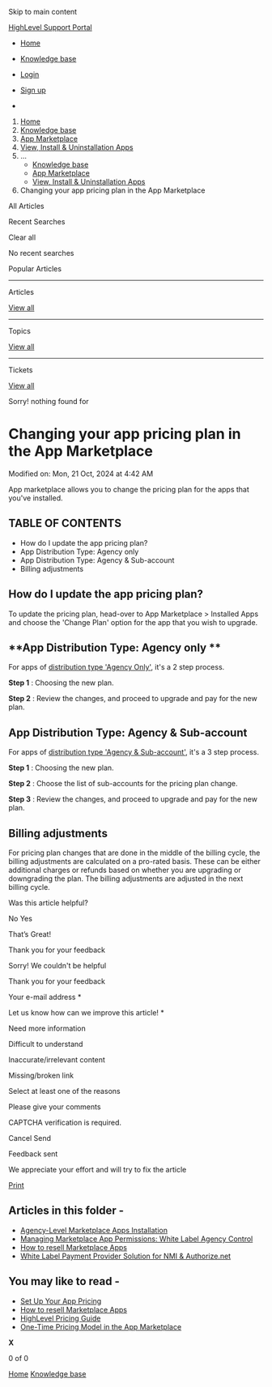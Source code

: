 Skip to main content

[ HighLevel Support Portal ](https://help.gohighlevel.com)

  * [ Home ](/support/home)
  * [ Knowledge base ](/support/solutions)

  * [Login](/support/login)
  * [Sign up](/support/signup)
  * 

  1. [Home](/support/home)
  2. [Knowledge base](/support/solutions)
  3. [App Marketplace](/support/solutions/155000000049)
  4. [View, Install & Uninstallation Apps](/support/solutions/folders/155000000161)
  5. ... 
     * [Knowledge base](/support/solutions)
     * [App Marketplace](/support/solutions/155000000049)
     * [View, Install & Uninstallation Apps](/support/solutions/folders/155000000161)
  6. Changing your app pricing plan in the App Marketplace

All  Articles 

Recent Searches

Clear all

No recent searches

Popular Articles

* * *

Articles

[View all](/support/search/solutions)

* * *

Topics

[View all](/support/search/topics)

* * *

Tickets

[View all](/support/search/tickets)

Sorry! nothing found for   

# Changing your app pricing plan in the App Marketplace

Modified on: Mon, 21 Oct, 2024 at 4:42 AM

App marketplace allows you to change the pricing plan for the apps that you've installed.

## **TABLE OF CONTENTS**

  * How do I update the app pricing plan?
  * App Distribution Type: Agency only 
  * App Distribution Type: Agency & Sub-account
  * Billing adjustments

## **How do I update the app pricing plan?**

To update the pricing plan, head-over to App Marketplace > Installed Apps and choose the 'Change Plan' option for the app that you wish to upgrade.

## **App Distribution Type: Agency only  **

For apps of [distribution type 'Agency Only'](https://help.gohighlevel.com/support/solutions/articles/155000002141-marketplace-app-distribution-type#Summary), it's a 2 step process.

**Step 1** : Choosing the new plan.

**Step 2** : Review the changes, and proceed to upgrade and pay for the new plan.

## **App Distribution Type: Agency & Sub-account**

For apps of [distribution type 'Agency & Sub-account'](https://help.gohighlevel.com/support/solutions/articles/155000002141-marketplace-app-distribution-type#Summary), it's a 3 step process.

**Step 1** : Choosing the new plan.

**Step 2** : Choose the list of sub-accounts for the pricing plan change.

**Step 3** : Review the changes, and proceed to upgrade and pay for the new plan.

##   

## **Billing adjustments**

For pricing plan changes that are done in the middle of the billing cycle, the billing adjustments are calculated on a pro-rated basis. These can be either additional charges or refunds based on whether you are upgrading or downgrading the plan. The billing adjustments are adjusted in the next billing cycle. 

Was this article helpful?

No  Yes 

That’s Great!

Thank you for your feedback

Sorry! We couldn't be helpful

Thank you for your feedback

Your e-mail address *

Let us know how can we improve this article! *

Need more information 

Difficult to understand 

Inaccurate/irrelevant content 

Missing/broken link 

Select at least one of the reasons 

Please give your comments 

CAPTCHA verification is required. 

Cancel  Send 

Feedback sent

We appreciate your effort and will try to fix the article

[Print](javascript:print\(\))

## Articles in this folder -

  * [Agency-Level Marketplace Apps Installation](/support/solutions/articles/155000001057-agency-level-marketplace-apps-installation)
  * [Managing Marketplace App Permissions: White Label Agency Control](/support/solutions/articles/155000001163-managing-marketplace-app-permissions-white-label-agency-control)
  * [How to resell Marketplace Apps](/support/solutions/articles/155000001220-how-to-resell-marketplace-apps)
  * [White Label Payment Provider Solution for NMI & Authorize.net](/support/solutions/articles/155000002747-white-label-payment-provider-solution-for-nmi-authorize-net)

## You may like to read -

  * [Set Up Your App Pricing](/support/solutions/articles/155000001217-set-up-your-app-pricing)
  * [How to resell Marketplace Apps](/support/solutions/articles/155000001220-how-to-resell-marketplace-apps)
  * [HighLevel Pricing Guide](/support/solutions/articles/155000001156-highlevel-pricing-guide)
  * [One-Time Pricing Model in the App Marketplace](/support/solutions/articles/155000003674-one-time-pricing-model-in-the-app-marketplace)

**X**

0 of 0 []()

[Home](/support/home) [Knowledge base](/support/solutions)
